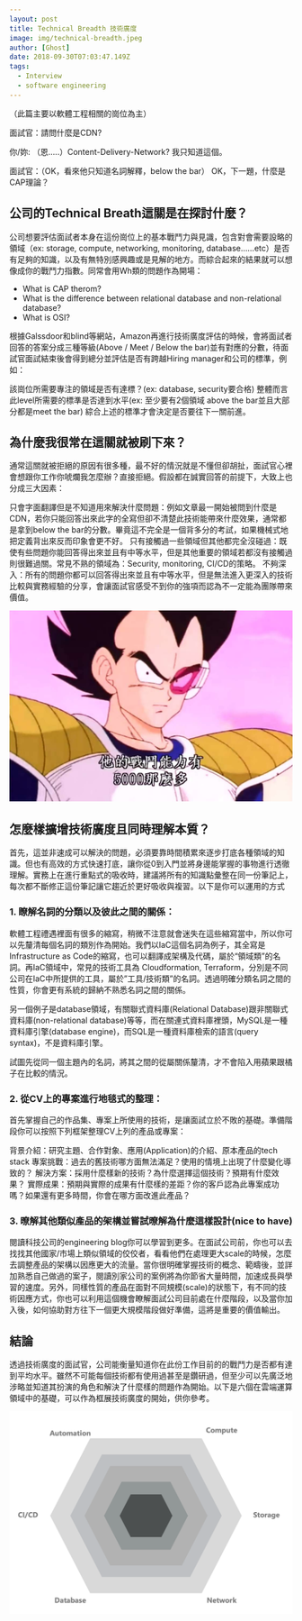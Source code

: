 ```yaml
---
layout: post
title: Technical Breadth 技術廣度
image: img/technical-breadth.jpeg
author: [Ghost]
date: 2018-09-30T07:03:47.149Z
tags:
  - Interview
  - software engineering
---
```


（此篇主要以軟體工程相關的崗位為主）

面試官：請問什麼是CDN?

你/妳: （恩…..）Content-Delivery-Network? 我只知道這個。

面試官：（OK，看來他只知道名詞解釋，below the bar） OK，下一題，什麼是CAP理論？

## 公司的Technical Breath這關是在探討什麼？
公司想要評估面試者本身在這份崗位上的基本戰鬥力與見識，包含對會需要設略的領域（ex: storage, compute, networking, monitoring, database……etc）是否有足夠的知識，以及有無特別感興趣或是見解的地方。而綜合起來的結果就可以想像成你的戰鬥力指數。同常會用Wh類的問題作為開場：

- What is CAP therom?
- What is the difference between relational database and non-relational database?
- What is OSI?


根據Galssdoor和blind等網站，Amazon再進行技術廣度評估的時候，會將面試者回答的答案分成三種等級(Above / Meet / Below the bar)並有對應的分數，待面試官面試結束後會得到總分並評估是否有跨越Hiring manager和公司的標準，例如：

該崗位所需要專注的領域是否有達標？(ex: database, security要合格)
整體而言此level所需要的標準是否達到水平(ex: 至少要有2個領域 above the bar並且大部分都是meet the bar)
綜合上述的標準才會決定是否要往下一關前進。

## 為什麼我很常在這關就被刷下來？
通常這關就被拒絕的原因有很多種，最不好的情況就是不懂但卻胡扯，面試官心裡會想跟你工作你唬爛我怎麼辦？直接拒絕。假設都在誠實回答的前提下，大致上也分成三大因素：

只會字面翻譯但是不知道用來解決什麼問題：例如文章最一開始被問到什麼是CDN，若你只能回答出來此字的全寫但卻不清楚此技術能帶來什麼效果，通常都是拿到below the bar的分數。畢竟這不完全是一個背多分的考試，如果機械式地把定義背出來反而印象會更不好。
只有接觸過一些領域但其他都完全沒碰過：既使有些問題你能回答得出來並且有中等水平，但是其他重要的領域若都沒有接觸過則很難過關。常見不熟的領域為：Security, monitoring, CI/CD的策略。
不夠深入：所有的問題你都可以回答得出來並且有中等水平，但是無法進入更深入的技術比較與實務經驗的分享，會讓面試官感受不到你的強項而認為不一定能為團隊帶來價值。

![達爾發現更高戰鬥力](img/level-of-competence.png)

## 怎麼樣擴增技術廣度且同時理解本質？
首先，這並非速成可以解決的問題，必須要靠時間積累來逐步打底各種領域的知識。但也有高效的方式快速打底，讓你從0到入門並將身邊能掌握的事物進行透徹理解。實務上在進行重點式的吸收時，建議將所有的知識點彙整在同一份筆記上，每次都不斷修正這份筆記讓它趨近於更好吸收與複習。以下是你可以運用的方式

### 1. 瞭解名詞的分類以及彼此之間的關係：

軟體工程禮遇裡面有很多的縮寫，稍微不注意就會迷失在這些縮寫當中，所以你可以先釐清每個名詞的類別作為開始。我們以IaC這個名詞為例子，其全寫是Infrastructure as Code的縮寫，也可以翻譯成架構及代碼，屬於“領域類”的名詞。再IaC領域中，常見的技術工具為 Cloudformation, Terraform，分別是不同公司在IaC中所提供的工具，屬於”工具/技術類”的名詞。透過明確分類名詞之間的性質，你會更有系統的歸納不熟悉名詞之間的關係。

另一個例子是database領域，有關聯式資料庫(Relational Database)跟非關聯式資料庫(non-relational database)等等，而在關連式資料庫裡頭，MySQL是一種資料庫引擎(database engine)，而SQL是一種資料庫檢索的語言(query syntax)，不是資料庫引擎。

試圖先從同一個主題內的名詞，將其之間的從屬關係釐清，才不會陷入用蘋果跟橘子在比較的情況。

### 2. 從CV上的專案進行地毯式的整理：

首先掌握自己的作品集、專案上所使用的技術，是讓面試立於不敗的基礎。準備階段你可以按照下列框架整理CV上列的產品或專案：

背景介紹：研究主題、合作對象、應用(Application)的介紹、原本產品的tech stack
專案挑戰：過去的舊技術哪方面無法滿足？使用的情境上出現了什麼變化導致的？
解決方案：採用什麼樣新的技術？為什麼選擇這個技術？預期有什麼效果？
實際成果：預期與實際的成果有什麼樣的差距？你的客戶認為此專案成功嗎？如果還有更多時間，你會在哪方面改進此產品？
### 3. 暸解其他類似產品的架構並嘗試暸解為什麼這樣設計(nice to have)

閱讀科技公司的engineering blog你可以學習到更多。在面試公司前，你也可以去找找其他國家/市場上類似領域的佼佼者，看看他們在處理更大scale的時候，怎麼去調整產品的架構以因應更大的流量。當你很明確掌握技術的概念、範疇後，並詳加熟悉自己做過的案子，閱讀別家公司的案例將為你節省大量時間，加速成長與學習的速度。另外，同樣性質的產品在面對不同規模(scale)的狀態下，有不同的技術因應方式，你也可以利用這個機會瞭解面試公司目前處在什麼階段，以及當你加入後，如何協助對方往下一個更大規模階段做好準備，這將是重要的價值輸出。

## 結論
透過技術廣度的面試官，公司能衡量知道你在此份工作目前的的戰鬥力是否都有達到平均水平。雖然不可能每個技術都有使用過甚至是鑽研過，但至少可以先廣泛地涉略並知道其扮演的角色和解決了什麼樣的問題作為開始。以下是六個在雲端運算領域中的基礎，可以作為框展技術廣度的開始，供你參考。

![達爾發現更高戰鬥力](img/devops-spectrum.png)